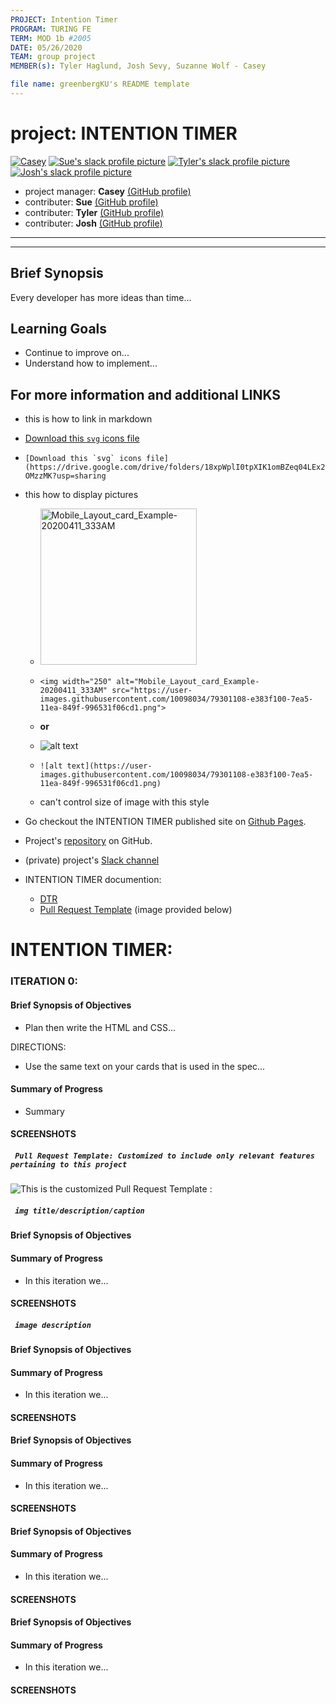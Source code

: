 ```yaml
---
PROJECT: Intention Timer
PROGRAM: TURING FE
TERM: MOD 1b #2005
DATE: 05/26/2020
TEAM: group project
MEMBER(s): Tyler Haglund, Josh Sevy, Suzanne Wolf - Casey

file name: greenbergKU's README template
---
```


# project: **INTENTION TIMER**

[![Casey](https://ca.slack-edge.com/T029P2S9M-U6VMF6L85-fa69b231d590-75)](https://github.com/turingschool-examples)
[![Sue's slack profile picture](https://ca.slack-edge.com/T029P2S9M-UTPTTDE84-13b671276cf8-75)](https://github.com/GreenbergKU)
[![Tyler's slack profile picture](https://ca.slack-edge.com/T029P2S9M-UUS7SUX96-a104221ba8d9-75)](https://github.com/relyt4me)
[![Josh's slack profile picture](https://ca.slack-edge.com/T029P2S9M-UUGQZ6T45-e68735ceecdf-75)](https://github.com/JoshSevy)


* project manager: __Casey__ [(GitHub profile)](https://github.com/turingschool-examples)
* contributer: __Sue__ [(GitHub profile)](https://github.com/GreenbergKU)
* contributer: __Tyler__ [(GitHub profile)](https://github.com/relyt4me)
* contributer: __Josh__ [(GitHub profile)](https://github.com/JoshSevy)
---
---

<!--
<slack thumbnail pics> 
![Casey](https://ca.slack-edge.com/T029P2S9M-U6VMF6L85-fa69b231d590-72) 
![Leta](https://ca.slack-edge.com/T029P2S9M-U37MJAV0T-007ccf2f5eb2-72)

![Sue](https://ca.slack-edge.com/T029P2S9M-UTPTTDE84-13b671276cf8-72) 
![name](https://ca.slack-edge.com/T029P2S9M-UTPTTDE84-13b671276cf0-72)
![name](https://ca.slack-edge.com/T029P2S9M-UTPTTDE84-13b671276cf0-72)
<br> 
<slack thrumbnail pics AS LINKS to GITHUB PROFILE>

[![Casey](https://ca.slack-edge.com/T029P2S9M-U6VMF6L85-fa69b231d590-75)](https://github.com/turingschool-examples)

[![Sue's slack profile picture](https://ca.slack-edge.com/T029P2S9M-UTPTTDE84-13b671276cf8-75)](https://github.com/GreenbergKU)
-->
## Brief Synopsis

Every developer has more ideas than time...


## Learning Goals

* Continue to improve on...
* Understand how to implement...

## For more information and additional LINKS

- this is how to link in markdown 
 - [Download this `svg` icons file](https://drive.google.com/drive/folders/18xpWplI0tpXIK1omBZeq04LEx2OMzzMK?usp=sharing)
 - ```[Download this `svg` icons file](https://drive.google.com/drive/folders/18xpWplI0tpXIK1omBZeq04LEx2OMzzMK?usp=sharing```
 
 
- this how to display pictures
  - <img width="250" alt="Mobile_Layout_card_Example-20200411_333AM" src="https://user-images.githubusercontent.com/10098034/79301108-e383f100-7ea5-11ea-849f-996531f06cd1.png">
  - ``` <img width="250" alt="Mobile_Layout_card_Example-20200411_333AM" src="https://user-images.githubusercontent.com/10098034/79301108-e383f100-7ea5-11ea-849f-996531f06cd1.png"> ```
  
  - **or**
  
  - ![alt text](https://user-images.githubusercontent.com/10098034/79301108-e383f100-7ea5-11ea-849f-996531f06cd1.png)
  - ``` ![alt text](https://user-images.githubusercontent.com/10098034/79301108-e383f100-7ea5-11ea-849f-996531f06cd1.png) ```
  - can't control size of image with this style
  

- Go checkout the INTENTION TIMER published site on [Github Pages](https://GreenbergKU.github.io/intention-timer-m12005/).
- Project's [repository](https://github.com/GreenbergKU/intention-timer-m12005) on GitHub.
- (private) project's [Slack channel](https://app.slack.com/client/T029P2S9M/G014NR07X9P)
- INTENTION TIMER documention:
   - [DTR](https://github.com/GreenbergKU/intention-timer-m12005/blob/master/DTR-template.md)
   - [Pull Request Template](https://github.com/GreenbergKU/intention-timer-m12005/blob/master/pull_request_template.md) (image provided below)


# INTENTION TIMER:

### ITERATION 0:

#### Brief Synopsis of Objectives 
* Plan then write the HTML and CSS...

DIRECTIONS:
- Use the same text on your cards that is used in the spec...

<!--
- Here are links to the images and files...
   - [Desktop Layout example](https://frontend.turing.io/projects/module-1/assets/ideabox-group/desktop.jpg)
   - [1st 'Colors' example](https://frontend.turing.io/projects/module-1/assets/ideabox-group/colors.jpg)
   - [2nd 'Colors' example](https://frontend.turing.io/projects/module-1/assets/ideabox-group/icons.jpg)
   - [Download this `svg` icons file](https://drive.google.com/drive/folders/18xpWplI0tpXIK1omBZeq04LEx2OMzzMK?usp=sharing)
-->


#### Summary of Progress

* Summary

#### SCREENSHOTS

##### `  Pull Request Template: Customized to include only relevant features pertaining to this project  `

  ![This is the customized Pull Request Template :](https://user-images.githubusercontent.com/10098034/79298038-22fa0f80-7e9d-11ea-8475-774b4ab71b54.png) <br>


##### `  img title/description/caption  `
<!--
<img width="1000" alt="screenshot of Desktop Layout View after Iteration 0 complete" src="https://user-images.githubusercontent.com/10098034/79301186-25149c00-7ea6-11ea-83da-ebffbc945a6b.png">
-->
 


#### Brief Synopsis of Objectives 
<!--
### ITERATION 1: MOBILE LAYOUT
* Now that your Desktop Layout is in place, it's time to write some media queries so this is a responsive site.
  - Full mobile layout Images were provided (both with and without navigation menu open)
  - Here are links to the images and files included with the IDEABOX project on github:
    - [Mobile Layout images](https://frontend.turing.io/projects/module-1/assets/ideabox-group/mobile.jpg)
    - [Mobile Layout with Dropdown](https://frontend.turing.io/projects/module-1/assets/ideabox-group/mobile-dropdown.jpg)
-->

#### Summary of Progress

* In this iteration we... 

#### SCREENSHOTS


##### `  image description  `

<!--

<img width="250" alt="Mobile_Layout_card_Example-20200411_333AM" src="https://user-images.githubusercontent.com/10098034/79301108-e383f100-7ea5-11ea-849f-996531f06cd1.png">
##### `  Mobile layout view while navigation menu expanded  `
<img width="250" alt="Mobile_Layout_nav_menu_Iter1-20200411_337AM" src="https://user-images.githubusercontent.com/10098034/79301111-e4b51e00-7ea5-11ea-8b42-89fe7493c29b.png">

-->

#### Brief Synopsis of Objectives

#### Summary of Progress

* In this iteration we... 

#### SCREENSHOTS


#### Brief Synopsis of Objectives 

#### Summary of Progress

* In this iteration we... 

#### SCREENSHOTS


#### Brief Synopsis of Objectives

#### Summary of Progress

* In this iteration we... 

#### SCREENSHOTS


#### Brief Synopsis of Objectives

#### Summary of Progress

* In this iteration we... 

#### SCREENSHOTS


